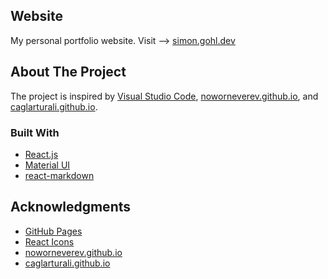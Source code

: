 ## Website

My personal portfolio website. Visit --> [simon.gohl.dev](simon.gohl.dev)

## About The Project

The project is inspired by [Visual Studio Code](https://github.com/microsoft/vscode), [noworneverev.github.io](https://github.com/noworneverev/react-vscode-portfolio), and [caglarturali.github.io](https://github.com/caglarturali/caglarturali.github.io).

### Built With

- [React.js](https://reactjs.org/)
- [Material UI](https://github.com/mui/material-ui)
- [react-markdown](https://github.com/remarkjs/react-markdown)

## Acknowledgments

- [GitHub Pages](https://pages.github.com)
- [React Icons](https://react-icons.github.io/react-icons/search)
- [noworneverev.github.io](https://github.com/noworneverev/react-vscode-portfolio)
- [caglarturali.github.io](https://github.com/caglarturali/caglarturali.github.io)
